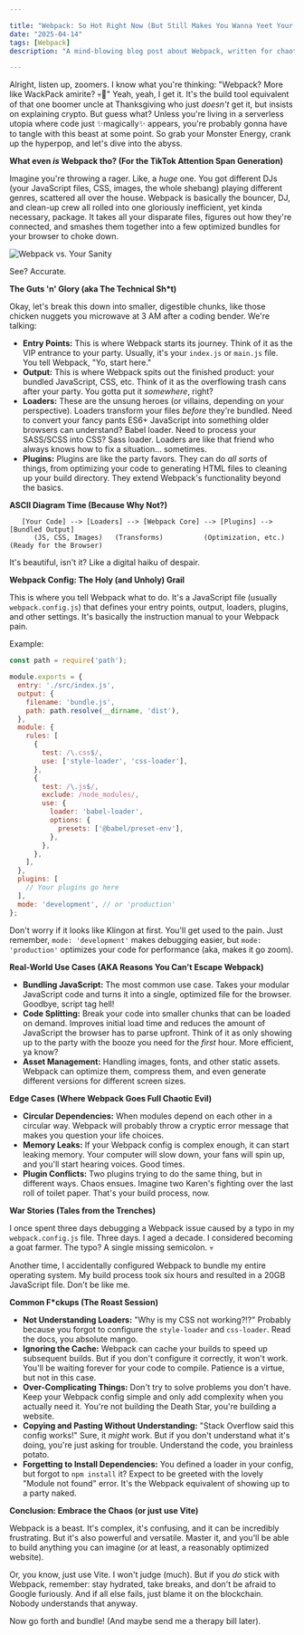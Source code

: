 ```yaml
---

title: "Webpack: So Hot Right Now (But Still Makes You Wanna Yeet Your Laptop)"
date: "2025-04-14"
tags: [Webpack]
description: "A mind-blowing blog post about Webpack, written for chaotic Gen Z engineers who probably already hate Webpack but need to deal with it."

---
```


Alright, listen up, zoomers. I know what you're thinking: "Webpack? More like WackPack amirite? 💀🙏" Yeah, yeah, I get it. It's the build tool equivalent of that one boomer uncle at Thanksgiving who just *doesn't* get it, but insists on explaining crypto. But guess what? Unless you're living in a serverless utopia where code just ✨magically✨ appears, you're probably gonna have to tangle with this beast at some point. So grab your Monster Energy, crank up the hyperpop, and let's dive into the abyss.

**What even *is* Webpack tho? (For the TikTok Attention Span Generation)**

Imagine you're throwing a rager. Like, a *huge* one. You got different DJs (your JavaScript files, CSS, images, the whole shebang) playing different genres, scattered all over the house. Webpack is basically the bouncer, DJ, and clean-up crew all rolled into one gloriously inefficient, yet kinda necessary, package. It takes all your disparate files, figures out how they're connected, and smashes them together into a few optimized bundles for your browser to choke down.

![Webpack vs. Your Sanity](https://i.imgflip.com/4p4a8o.jpg)

See? Accurate.

**The Guts 'n' Glory (aka The Technical Sh*t)**

Okay, let's break this down into smaller, digestible chunks, like those chicken nuggets you microwave at 3 AM after a coding bender. We're talking:

*   **Entry Points:** This is where Webpack starts its journey. Think of it as the VIP entrance to your party. Usually, it's your `index.js` or `main.js` file. You tell Webpack, "Yo, start here."
*   **Output:** This is where Webpack spits out the finished product: your bundled JavaScript, CSS, etc. Think of it as the overflowing trash cans after your party. You gotta put it *somewhere*, right?
*   **Loaders:** These are the unsung heroes (or villains, depending on your perspective). Loaders transform your files *before* they're bundled. Need to convert your fancy pants ES6+ JavaScript into something older browsers can understand? Babel loader. Need to process your SASS/SCSS into CSS? Sass loader. Loaders are like that friend who always knows how to fix a situation... sometimes.
*   **Plugins:** Plugins are like the party favors. They can do *all sorts* of things, from optimizing your code to generating HTML files to cleaning up your build directory. They extend Webpack's functionality beyond the basics.

**ASCII Diagram Time (Because Why Not?)**

```
   [Your Code] --> [Loaders] --> [Webpack Core] --> [Plugins] --> [Bundled Output]
      (JS, CSS, Images)   (Transforms)          (Optimization, etc.)    (Ready for the Browser)
```

It's beautiful, isn't it? Like a digital haiku of despair.

**Webpack Config: The Holy (and Unholy) Grail**

This is where you tell Webpack what to do. It's a JavaScript file (usually `webpack.config.js`) that defines your entry points, output, loaders, plugins, and other settings. It's basically the instruction manual to your Webpack pain.

Example:

```javascript
const path = require('path');

module.exports = {
  entry: './src/index.js',
  output: {
    filename: 'bundle.js',
    path: path.resolve(__dirname, 'dist'),
  },
  module: {
    rules: [
      {
        test: /\.css$/,
        use: ['style-loader', 'css-loader'],
      },
      {
        test: /\.js$/,
        exclude: /node_modules/,
        use: {
          loader: 'babel-loader',
          options: {
            presets: ['@babel/preset-env'],
          },
        },
      },
    ],
  },
  plugins: [
    // Your plugins go here
  ],
  mode: 'development', // or 'production'
};
```

Don't worry if it looks like Klingon at first. You'll get used to the pain.  Just remember, `mode: 'development'` makes debugging easier, but `mode: 'production'` optimizes your code for performance (aka, makes it go zoom).

**Real-World Use Cases (AKA Reasons You Can't Escape Webpack)**

*   **Bundling JavaScript:** The most common use case. Takes your modular JavaScript code and turns it into a single, optimized file for the browser.  Goodbye, script tag hell!
*   **Code Splitting:** Break your code into smaller chunks that can be loaded on demand. Improves initial load time and reduces the amount of JavaScript the browser has to parse upfront. Think of it as only showing up to the party with the booze you need for the *first* hour. More efficient, ya know?
*   **Asset Management:** Handling images, fonts, and other static assets. Webpack can optimize them, compress them, and even generate different versions for different screen sizes.

**Edge Cases (Where Webpack Goes Full Chaotic Evil)**

*   **Circular Dependencies:** When modules depend on each other in a circular way. Webpack will probably throw a cryptic error message that makes you question your life choices.
*   **Memory Leaks:** If your Webpack config is complex enough, it can start leaking memory. Your computer will slow down, your fans will spin up, and you'll start hearing voices. Good times.
*   **Plugin Conflicts:** Two plugins trying to do the same thing, but in different ways. Chaos ensues. Imagine two Karen's fighting over the last roll of toilet paper. That's your build process, now.

**War Stories (Tales from the Trenches)**

I once spent three days debugging a Webpack issue caused by a typo in my `webpack.config.js` file. Three days. I aged a decade. I considered becoming a goat farmer. The typo? A single missing semicolon. 💀

Another time, I accidentally configured Webpack to bundle my entire operating system. My build process took six hours and resulted in a 20GB JavaScript file. Don't be like me.

**Common F\*ckups (The Roast Session)**

*   **Not Understanding Loaders:** "Why is my CSS not working?!?" Probably because you forgot to configure the `style-loader` and `css-loader`. Read the docs, you absolute mango.
*   **Ignoring the Cache:** Webpack can cache your builds to speed up subsequent builds. But if you don't configure it correctly, it won't work. You'll be waiting forever for your code to compile. Patience is a virtue, but not in this case.
*   **Over-Complicating Things:** Don't try to solve problems you don't have. Keep your Webpack config simple and only add complexity when you actually need it. You're not building the Death Star, you're building a website.
*   **Copying and Pasting Without Understanding:** "Stack Overflow said this config works!" Sure, it *might* work. But if you don't understand what it's doing, you're just asking for trouble. Understand the code, you brainless potato.
*   **Forgetting to Install Dependencies:** You defined a loader in your config, but forgot to `npm install` it? Expect to be greeted with the lovely "Module not found" error. It's the Webpack equivalent of showing up to a party naked.

**Conclusion: Embrace the Chaos (or just use Vite)**

Webpack is a beast. It's complex, it's confusing, and it can be incredibly frustrating. But it's also powerful and versatile. Master it, and you'll be able to build anything you can imagine (or at least, a reasonably optimized website).

Or, you know, just use Vite. I won't judge (much). But if you *do* stick with Webpack, remember: stay hydrated, take breaks, and don't be afraid to Google furiously. And if all else fails, just blame it on the blockchain. Nobody understands that anyway.

Now go forth and bundle! (And maybe send me a therapy bill later).
